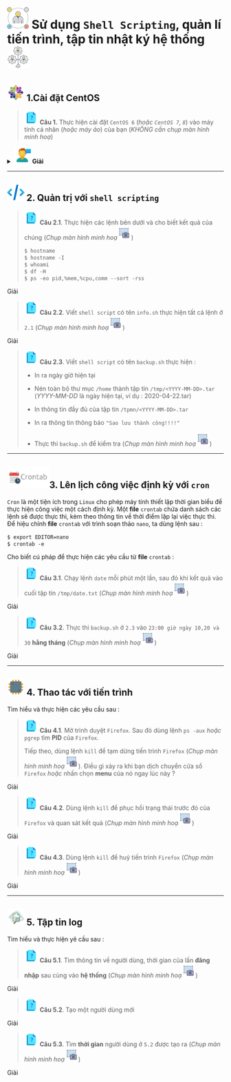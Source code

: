 # ![AMBIENT USER EXPERIENCE.png](https://raw.githubusercontent.com/Zenfection/Image/master/2021/04/11-13-29-20-AMBIENT%20USER%20EXPERIENCE.png) Sử dụng `Shell Scripting`, quản lí tiến trình, tập tin nhật ký hệ thống ![MULTI AGENT SYSTEM.png](https://raw.githubusercontent.com/Zenfection/Image/master/2021/04/11-13-28-49-MULTI%20AGENT%20SYSTEM.png)

## <img title="" src="https://raw.githubusercontent.com/Zenfection/Image/master/2021/04/11-13-29-34-icons8-centos.png" alt="icons8-centos.png" width="40"> 1.Cài đặt CentOS

> ![icons8-questions.png](https://raw.githubusercontent.com/Zenfection/Image/master/2021/04/08-22-03-47-icons8-questions.png) **Câu 1.** Thực hiện cài đặt `CentOS 6` (*hoặc `CentOS 7`, `8`*) vào máy tính cá nhân (*hoặc máy ảo*) của bạn (*KHÔNG cần chụp màn hình minh hoạ*)

<details>
<summary><b><img src="https://raw.githubusercontent.com/Zenfection/Image/master/2021/03/08-16-44-05-icons8-consultation.png" width ="40"> Giải</b></summary>

<br>

Link file ISO [CentOS 8](https://www.centos.org/download/)

</details>

---

## <img src="https://raw.githubusercontent.com/Zenfection/Image/master/2021/04/11-13-32-09-icons8-source_code.png" title="" alt="icons8-source_code.png" width="40"> 2. Quản trị với `shell scripting`

> ![icons8-questions.png](https://raw.githubusercontent.com/Zenfection/Image/master/2021/04/08-22-03-47-icons8-questions.png) **Câu 2.1**. Thực hiện các lệnh bên dưới và cho biết kết quả của chúng (*Chụp màn hình minh hoạ*![icons8screenshotpng](https://raw.githubusercontent.com/Zenfection/Image/master/2021/03/17-20-16-22-icons8-screenshot.png))
> 
> ```shell
> $ hostname
> $ hostname -I
> $ whoami
> $ df -H
> $ ps -eo pid,%mem,%cpu,comm --sort -rss
> ```

Giải

> ![icons8-questions.png](https://raw.githubusercontent.com/Zenfection/Image/master/2021/04/08-22-03-47-icons8-questions.png) **Câu 2.2**. Viết `shell script` có tên `info.sh` thực hiện tất cả lệnh ở `2.1` (*Chụp màn hình minh hoạ*![icons8screenshotpng](https://raw.githubusercontent.com/Zenfection/Image/master/2021/03/17-20-16-22-icons8-screenshot.png))

Giải

> ![icons8-questions.png](https://raw.githubusercontent.com/Zenfection/Image/master/2021/04/08-22-03-47-icons8-questions.png) **Câu 2.3**. Viết `shell script` có tên `backup.sh` thực hiện :
> 
> - In ra ngày giờ hiện tại
> 
> - Nén toàn bộ thư mục `/home` thành tập tin `/tmp/<YYYY-MM-DD>.tar` (*YYYY-MM-DD* là ngày hiện tại, ví dụ : 2020-04-22.tar)
> 
> - In thông tin đầy đủ của tập tin `/tpmn/<YYYY-MM-DD>.tar`
> 
> - In ra thông tin thông báo `"Sao lưu thành công!!!!"`
> 
> - Thực thi `backup.sh` để kiểm tra (*Chụp màn hình minh hoạ*![icons8screenshotpng](https://raw.githubusercontent.com/Zenfection/Image/master/2021/03/17-20-16-22-icons8-screenshot.png))

---

## <img src="https://raw.githubusercontent.com/Zenfection/Image/master/2021/04/11-13-33-09-crontab.png" title="" alt="crontab.png" width="98">3. Lên lịch công việc định kỳ với `cron`

`Cron` là một tiện ích trong `Linux` cho phép máy tính thiết lập thời gian biểu để thực hiện công việc một cách định kỳ. Một **file**  `crontab` chứa danh sách các lệnh sẽ được thực thi, kèm theo thông tin về thời điểm lặp lại việc thực thi. Để hiệu chỉnh **file** `crontab` với trình soạn thảo `nano`, ta dùng lệnh sau : 

```shell
$ export EDITOR=nano
$ crontab -e
```

 Cho biết cú pháp để thực hiện các yêu cầu từ **file** `crontab` : 

> ![icons8-questions.png](https://raw.githubusercontent.com/Zenfection/Image/master/2021/04/08-22-03-47-icons8-questions.png) **Câu 3.1**. Chạy lệnh `date` mỗi phút một lần, sau đó khi kết quả vào cuối tập tin `/tmp/date.txt` (*Chụp màn hình minh hoạ*![icons8screenshotpng](https://raw.githubusercontent.com/Zenfection/Image/master/2021/03/17-20-16-22-icons8-screenshot.png))

Giải

> ![icons8-questions.png](https://raw.githubusercontent.com/Zenfection/Image/master/2021/04/08-22-03-47-icons8-questions.png) **Câu 3.2**. Thực thi `backup.sh` ở `2.3` vào `23:00 giờ ngày 10,20 và 30` **hằng tháng** (*Chụp màn hình minh hoạ*![icons8screenshotpng](https://raw.githubusercontent.com/Zenfection/Image/master/2021/03/17-20-16-22-icons8-screenshot.png))

Giải

---

## <img src="https://raw.githubusercontent.com/Zenfection/Image/master/2021/04/11-13-34-27-icons8-processor.png" title="" alt="icons8-processor.png" width="40"> 4. Thao tác với tiến trình

Tìm hiểu và thực hiện các yêu cầu sau : 

> ![icons8-questions.png](https://raw.githubusercontent.com/Zenfection/Image/master/2021/04/08-22-03-47-icons8-questions.png) **Câu 4.1**. Mở trình duyệt `Firefox`. Sau đó dùng lệnh `ps -aux` *hoặc* `pgrep` tìm **PID** của `Firefox`. 
> 
> Tiếp theo, dùng lệnh `kill` để tạm dừng tiến trình `Firefox` (*Chụp màn hình minh hoạ*![icons8screenshotpng](https://raw.githubusercontent.com/Zenfection/Image/master/2021/03/17-20-16-22-icons8-screenshot.png)). Điều gì xảy ra khi bạn dịch chuyển cửa sổ `Firefox` *hoặc* nhấn chọn **menu** của nó ngay lúc này ?

Giải

> ![icons8-questions.png](https://raw.githubusercontent.com/Zenfection/Image/master/2021/04/08-22-03-47-icons8-questions.png) **Câu 4.2**. Dùng lệnh `kill` để phục hồi trạng thái trước đó của `Firefox` và quan sát kết quả (*Chụp màn hình minh hoạ*![icons8screenshotpng](https://raw.githubusercontent.com/Zenfection/Image/master/2021/03/17-20-16-22-icons8-screenshot.png))

Giải

> ![icons8-questions.png](https://raw.githubusercontent.com/Zenfection/Image/master/2021/04/08-22-03-47-icons8-questions.png) **Câu 4.3**. Dùng lệnh `kill` để huỷ tiến trình `Firefox` (*Chụp màn hình minh hoạ*![icons8screenshotpng](https://raw.githubusercontent.com/Zenfection/Image/master/2021/03/17-20-16-22-icons8-screenshot.png))

Giải

---

## <img title="" src="https://raw.githubusercontent.com/Zenfection/Image/master/2021/04/11-13-35-02-icons8-file.png" alt="icons8-file.png" width="40"> 5. Tập tin log

Tìm hiểu và thực hiện yê cầu sau : 

> ![icons8-questions.png](https://raw.githubusercontent.com/Zenfection/Image/master/2021/04/08-22-03-47-icons8-questions.png) **Câu 5.1**. Tìm thông tin về người dùng, thời gian của lần **đăng nhập** sau cùng vào **hệ thống** (*Chụp màn hình minh hoạ*![icons8screenshotpng](https://raw.githubusercontent.com/Zenfection/Image/master/2021/03/17-20-16-22-icons8-screenshot.png))

Giải

> ![icons8-questions.png](https://raw.githubusercontent.com/Zenfection/Image/master/2021/04/08-22-03-47-icons8-questions.png) **Câu 5.2**. Tạo một người dùng mới

Giải

> ![icons8-questions.png](https://raw.githubusercontent.com/Zenfection/Image/master/2021/04/08-22-03-47-icons8-questions.png) **Câu 5.3**. Tìm **thời gian** người dùng ở `5.2` được tạo ra (*Chụp màn hình minh hoạ*![icons8screenshotpng](https://raw.githubusercontent.com/Zenfection/Image/master/2021/03/17-20-16-22-icons8-screenshot.png))

Giải
